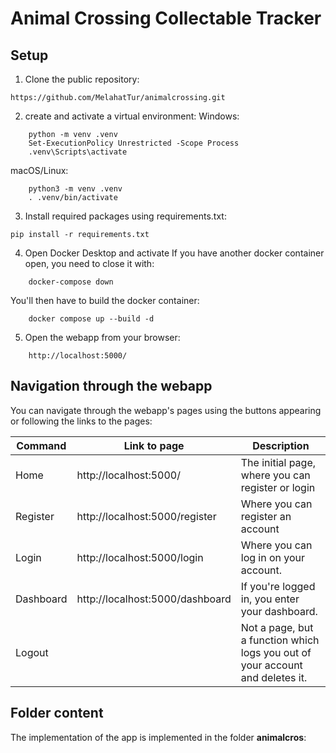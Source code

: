 
# Animal Crossing Collectable Tracker

## Setup

1. Clone the public repository:
```shell
https://github.com/MelahatTur/animalcrossing.git
```

2. create and activate a virtual environment:
Windows:
```shell
    python -m venv .venv
    Set-ExecutionPolicy Unrestricted -Scope Process
    .venv\Scripts\activate
```

macOS/Linux:
```shell
    python3 -m venv .venv
    . .venv/bin/activate
```

3. Install required packages using requirements.txt:
```shell
pip install -r requirements.txt
```

4. Open Docker Desktop and activate
If you have another docker container open, you need to close it with:
```shell
    docker-compose down
```

You'll then have to build the docker container:
```shell
    docker compose up --build -d
```

5. Open the webapp from your browser:
```shell
    http://localhost:5000/
```
## Navigation through the webapp
You can navigate through the webapp's pages using the buttons appearing or following the links to the pages:

|Command                |Link to page                   |Description                                                                    |
|-----------------------|-------------------------------|-------------------------------------------------------------------------------| 
|Home                   |http://localhost:5000/         |The initial page, where you can register or login                              |
|Register               |http://localhost:5000/register |Where you can register an account                                              |
|Login                  |http://localhost:5000/login    |Where you can log in on your account.                                          |
|Dashboard              |http://localhost:5000/dashboard|If you're logged in, you enter your dashboard.                                 |
|Logout                 |                               |Not a page, but a function which logs you out of your account and deletes it.  |

## Folder content
The implementation of the app is implemented in the folder __animalcros__: